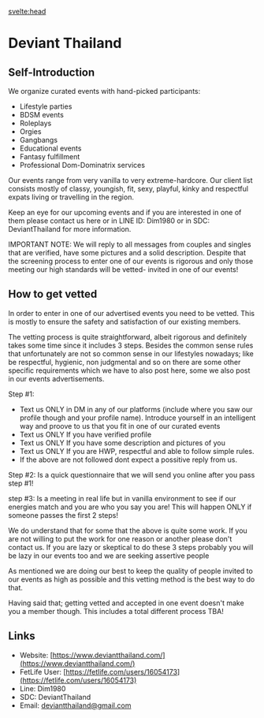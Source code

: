 <script lang="ts">
  import Contact from '$lib/Contact.svelte';
</script>

<svelte:head>

<title>Deviant Thailand on KinkyBangkok.com</title>
<meta name="description" content="Deviant Thailand is an commercial event organizer in Bangkok with international experience." />
</svelte:head>

# Deviant Thailand

## Self-Introduction

We organize curated events with hand-picked participants:

- Lifestyle parties
- BDSM events
- Roleplays
- Orgies
- Gangbangs
- Educational events
- Fantasy fulfillment
- Professional Dom-Dominatrix services

Our events range from very vanilla to very extreme-hardcore. Our client list consists mostly of classy, youngish, fit, sexy, playful, kinky and respectful expats living or travelling in the region.

Keep an eye for our upcoming events and if you are interested in one of them please contact us here or in LINE ID: Dim1980 or in SDC: DeviantThailand for more information.

IMPORTANT NOTE: We will reply to all messages from couples and singles that are verified, have some pictures and a solid description. Despite that the screening process to enter one of our events is rigorous and only those meeting our high standards will be vetted- invited in one of our events!

## How to get vetted

In order to enter in one of our advertised events you need to be vetted. This is mostly to ensure the safety and satisfaction of our existing members.

The vetting process is quite straightforward, albeit rigorous and definitely takes some time since it includes 3 steps. Besides the common sense rules that unfortunately are not so common sense in our lifestyles nowadays; like be respectful, hygienic, non judgmental and so on there are some other specific requirements which we have to also post here, some we also post in our events advertisements.

Step #1:

- Text us ONLY in DM in any of our platforms (include where you saw our profile though and your profile name). Introduce yourself in an intelligent way and proove to us that you fit in one of our curated events
- Text us ONLY If you have verified profile
- Text us ONLY If you have some description and pictures of you
- Text us ONLY If you are HWP, respectful and able to follow simple rules.
- If the above are not followed dont expect a possitive reply from us.

Step #2:
Is a quick questionnaire that we will send you online after you pass step #1!

step #3:
Is a meeting in real life but in vanilla environment to see if our energies match and you are who you say you are! This will happen ONLY if someone passes the first 2 steps!

We do understand that for some that the above is quite some work. If you are not willing to put the work for one reason or another please don't contact us. If you are lazy or skeptical to do these 3 steps probably you will be lazy in our events too and we are seeking assertive people

As mentioned we are doing our best to keep the quality of people invited to our events as high as possible and this vetting method is the best way to do that.

Having said that; getting vetted and accepted in one event doesn't make you a member though. This includes a total different process TBA!

## Links

- Website: [https://www.deviantthailand.com/](https://www.deviantthailand.com/)
- FetLife User: [https://fetlife.com/users/16054173](https://fetlife.com/users/16054173)
- Line: Dim1980
- SDC: DeviantThailand
- Email: deviantthailand@gmail.com 

<Contact />
